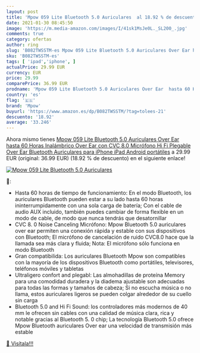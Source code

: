 ```yaml
---
layout: post
title: 'Mpow 059 Lite Bluetooth 5.0 Auriculares  al 18.92 % de descuento'
date: 2021-01-30 08:45:50
image: 'https://m.media-amazon.com/images/I/41sk1MsJe0L._SL200_.jpg'
comments: true
category: ofertas
author: ring
slug: 'B082TWSSTM-es Mpow 059 Lite Bluetooth 5.0 Auriculares Over Ear hasta 60...'
sku: 'B082TWSSTM-es'
tags: [ 'ipad','iphone', ]
actualPrice: 29.99 EUR
currency: EUR
price: 29.99
comparePrice: 36.99 EUR
prodname: 'Mpow 059 Lite Bluetooth 5.0 Auriculares Over Ear  hasta 60 Horas  Inalámbrico Over Ear con CVC 8.0 Micrófono  Hi Fi  Plegable Over Ear Bluetooth Auriculares para iPhone  iPad  Android  portátiles'
country: 'es'
flag: '🇪🇸'
brand: 'Mpow'
buyurl: 'https://www.amazon.es/dp/B082TWSSTM/?tag=tolees-21'
descuento: '18.92'
average: '33.246'
---
```


Ahora mismo tienes [Mpow 059 Lite Bluetooth 5.0 Auriculares Over Ear  hasta 60 Horas  Inalámbrico Over Ear con CVC 8.0 Micrófono  Hi Fi  Plegable Over Ear Bluetooth Auriculares para iPhone  iPad  Android  portátiles](https://www.amazon.es/dp/B082TWSSTM/?tag=tolees-21) a 29.99 EUR (original: 36.99 EUR) (18.92 %  de descuento) en el siguiente enlace!

[![Mpow 059 Lite Bluetooth 5.0 Auriculares ](https://m.media-amazon.com/images/I/41sk1MsJe0L._SL200_.jpg)](https://www.amazon.es/dp/B082TWSSTM/?tag=tolees-21)

🔎:

- Hasta 60 horas de tiempo de funcionamiento: En el modo Bluetooth, los auriculares Bluetooth pueden estar a su lado hasta 60 horas ininterrumpidamente con una sola carga de batería; Con el cable de audio AUX incluido, también puedes cambiar de forma flexible en un modo de cable, de modo que nunca tendrás que desatornillar
- CVC 8. 0 Noise Canceling Micrófono: Mpow Bluetooth 5.0 auriculares over ear permiten una conexión rápida y estable con sus dispositivos con Bluetooth; El micrófono de cancelación de ruido CVC8.0 hace que la llamada sea más clara y fluida; Nota: El micrófono sólo funciona en modo Bluetooth
- Gran compatibilida: Los auriculares Bluetooth Mpow son compatibles con la mayoría de los dispositivos Bluetooth como portátiles, televisores, teléfonos móviles y tabletas
- Ultraligero confort and plegabl: Las almohadillas de proteína Memory para una comodidad duradera y la diadema ajustable son adecuadas para todas las formas y tamaños de cabeza; Si no escucha música o no llama, estos auriculares ligeros se pueden colgar alrededor de su cuello sin carga
- Bluetooth 5.0 and Hi Fi Sound: los controladores más modernos de 40 mm le ofrecen sin cables con una calidad de música clara, rica y notable gracias al Bluetooth 5. 0 chip; La tecnología Bluetooth 5.0 ofrece Mpow Bluetooth auriculares Over ear una velocidad de transmisión más estable

[🛒 Visítala!!!](https://www.amazon.es/dp/B082TWSSTM/?tag=tolees-21)
